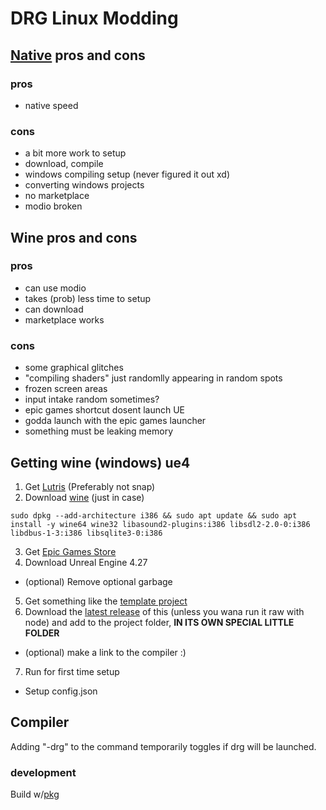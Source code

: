 # DRG Linux Modding

## [Native](https://docs.unrealengine.com/4.27/en-US/SharingAndReleasing/Linux/BeginnerLinuxDeveloper/SettingUpAnUnrealWorkflow/) pros and cons
### pros
- native speed

### cons
- a bit more work to setup
 - download, compile
 - windows compiling setup (never figured it out xd)
- converting windows projects
- no marketplace
- modio broken

## Wine pros and cons
### pros
- can use modio
- takes (prob) less time to setup
 - can download
- marketplace works

### cons
- some graphical glitches
 - "compiling shaders" just randomlly appearing in random spots
 - frozen screen areas
- input intake random sometimes?
- epic games shortcut dosent launch UE
 - godda launch with the epic games launcher
- something must be leaking memory

## Getting wine (windows) ue4

1. Get [Lutris](https://lutris.net/downloads) (Preferably not snap)
2. Download [wine](https://github.com/lutris/docs/blob/master/WineDependencies.md) (just in case)
```
sudo dpkg --add-architecture i386 && sudo apt update && sudo apt install -y wine64 wine32 libasound2-plugins:i386 libsdl2-2.0-0:i386 libdbus-1-3:i386 libsqlite3-0:i386
```
3. Get [Epic Games Store](https://lutris.net/games/epic-games-store/)
4. Download Unreal Engine 4.27
- (optional) Remove optional garbage
5. Get something like the [template project](https://github.com/DRG-Modding/FSD-Template)
6. Download the [latest release](https://github.com/MrCreaper/drg-linux-modding/releases) of this (unless you wana run it raw with node) and add to the project folder, **IN ITS OWN SPECIAL LITTLE FOLDER**
- (optional) make a link to the compiler :)
7. Run for first time setup
- Setup config.json

## Compiler
Adding "-drg" to the command temporarily toggles if drg will be launched.

### development
Build w/[pkg](https://www.npmjs.com/package/pkg)